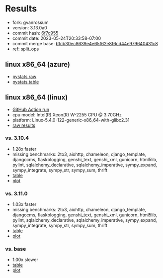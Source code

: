 # Results

- fork: gvanrossum
- version: 3.13.0a0
- commit hash: [6f7c955](https://github.com/gvanrossum/cpython/commit/6f7c955)
- commit date: 2023-05-24T20:33:58-07:00
- commit merge base: [b1cb30ec8639e4e65f62e8f6cd44e979640431c8](https://github.com/gvanrossum/cpython/commit/b1cb30ec8639e4e65f62e8f6cd44e979640431c8)
- ref: split_ops

## linux x86_64 (azure)

- [pystats raw](bm-20230524-azure-x86_64-gvanrossum-split_ops-3.13.0a0-6f7c955-pystats.json)
- [pystats table](bm-20230524-azure-x86_64-gvanrossum-split_ops-3.13.0a0-6f7c955-pystats.md)

## linux x86_64 (linux)

- [GitHub Action run](https://github.com/faster-cpython/benchmarking/actions/runs/5083302652)
- cpu model: Intel(R) Xeon(R) W-2255 CPU @ 3.70GHz
- platform: Linux-5.4.0-122-generic-x86_64-with-glibc2.31
- [raw results](bm-20230524-linux-x86_64-gvanrossum-split_ops-3.13.0a0-6f7c955.json)

### vs. 3.10.4

- 1.28x faster
- missing benchmarks: 2to3, aiohttp, chameleon, django_template, djangocms, flaskblogging, genshi_text, genshi_xml, gunicorn, html5lib, pylint, sqlalchemy_declarative, sqlalchemy_imperative, sympy_expand, sympy_integrate, sympy_str, sympy_sum, thrift
- [table](bm-20230524-linux-x86_64-gvanrossum-split_ops-3.13.0a0-6f7c955-vs-3.10.4.md)
- [plot](bm-20230524-linux-x86_64-gvanrossum-split_ops-3.13.0a0-6f7c955-vs-3.10.4.png)

### vs. 3.11.0

- 1.03x faster
- missing benchmarks: 2to3, aiohttp, chameleon, django_template, djangocms, flaskblogging, genshi_text, genshi_xml, gunicorn, html5lib, pylint, sqlalchemy_declarative, sqlalchemy_imperative, sympy_expand, sympy_integrate, sympy_str, sympy_sum, thrift
- [table](bm-20230524-linux-x86_64-gvanrossum-split_ops-3.13.0a0-6f7c955-vs-3.11.0.md)
- [plot](bm-20230524-linux-x86_64-gvanrossum-split_ops-3.13.0a0-6f7c955-vs-3.11.0.png)

### vs. base

- 1.00x slower
- [table](bm-20230524-linux-x86_64-gvanrossum-split_ops-3.13.0a0-6f7c955-vs-base.md)
- [plot](bm-20230524-linux-x86_64-gvanrossum-split_ops-3.13.0a0-6f7c955-vs-base.png)

